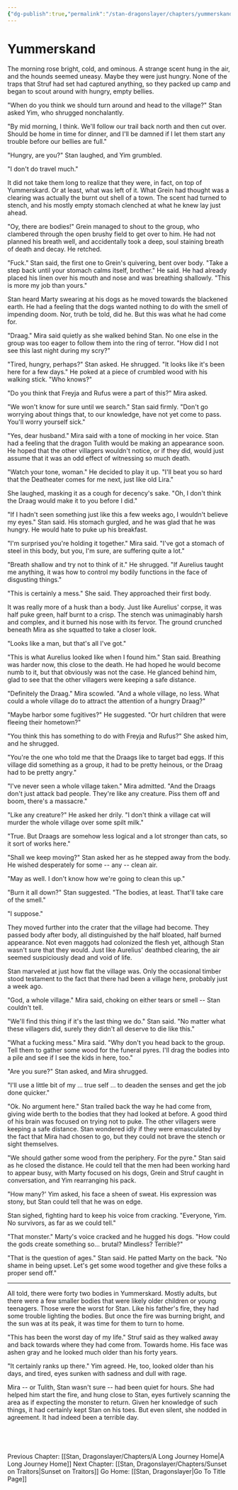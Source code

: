 ```yaml
---
{"dg-publish":true,"permalink":"/stan-dragonslayer/chapters/yummerskand/"}
---
```


# Yummerskand

The morning rose bright, cold, and ominous. A strange scent hung in the air, and the hounds seemed uneasy. Maybe they were just hungry. None of the traps that Struf had set had captured anything, so they packed up camp and began to scout around with hungry, empty bellies. 

"When do you think we should turn around and head to the village?" Stan asked Yim, who shrugged nonchalantly. 

"By mid morning, I think. We'll follow our trail back north and then cut over. Should be home in time for dinner, and I'll be damned if I let them start any trouble before our bellies are full."

"Hungry, are you?" Stan laughed, and Yim grumbled. 

"I don't do travel much." 

It did not take them long to realize that they were, in fact, on top of Yummerskard. Or at least, what was left of it. What Grein had thought was a clearing was actually the burnt out shell of a town. The scent had turned to stench, and his mostly empty stomach clenched at what he knew lay just ahead. 

"Oy, there are bodies!" Grein managed to shout to the group, who clambered through the open brushy field to get over to him. He had not planned his breath well, and accidentally took a deep, soul staining breath of death and decay. He retched.

"Fuck." Stan said, the first one to Grein's quivering, bent over body. "Take a step back until your stomach calms itself, brother." He said. He had already placed his linen over his mouth and nose and was breathing shallowly. "This is more my job than yours."

Stan heard Marty swearing at his dogs as he moved towards the blackened earth. He had a feeling that the dogs wanted nothing to do with the smell of impending doom. Nor, truth be told, did he. But this was what he had come for.

"Draag." Mira said quietly as she walked behind Stan. No one else in the group was too eager to follow them into the ring of terror. "How did I not see this last night during my scry?"

"Tired, hungry, perhaps?" Stan asked. He shrugged. "It looks like it's been here for a few days." He poked at a piece of crumbled wood with his walking stick. "Who knows?"

"Do you think that Freyja and Rufus were a part of this?" Mira asked. 

"We won't know for sure until we search." Stan said firmly. "Don't go worrying about things that, to our knowledge, have not yet come to pass. You'll worry yourself sick."

"Yes, dear husband." Mira said with a tone of mocking in her voice. Stan had a feeling that the dragon Tulith would be making an appearance soon. He hoped that the other villagers wouldn't notice, or if they did, would just assume that it was an odd effect of witnessing so much death. 

"Watch your tone, woman." He decided to play it up. "I'll beat you so hard that the Deatheater comes for me next, just like old Lira."

She laughed, masking it as a cough for decency's sake. "Oh, I don't think the Draag would make it to you before I did." 

"If I hadn't seen something just like this a few weeks ago, I wouldn't believe my eyes." Stan said. His stomach gurgled, and he was glad that he was hungry. He would hate to puke up his breakfast.

"I'm surprised you're holding it together." Mira said. "I've got a stomach of steel in this body, but you, I'm sure, are suffering quite a lot."

"Breath shallow and try not to think of it." He shrugged. "If Aurelius taught me anything, it was how to control my bodily functions in the face of disgusting things."

"This is certainly a mess." She said. They approached their first body.

It was really more of a husk than a body. Just like Aurelius' corpse, it was half puke green, half burnt to a crisp. The stench was unimaginably harsh and complex, and it burned his nose with its fervor. The ground crunched beneath Mira as she squatted to take a closer look.

"Looks like a man, but that's all I've got."

"This is what Aurelius looked like when I found him." Stan said. Breathing was harder now, this close to the death. He had hoped he would become numb to it, but that obviously was not the case. He glanced behind him, glad to see that the other villagers were keeping a safe distance.

"Definitely the Draag." Mira scowled. "And a whole village, no less. What could a whole village do to attract the attention of a hungry Draag?"

"Maybe harbor some fugitives?" He suggested. "Or hurt children that were fleeing their hometown?"

"You think this has something to do with Freyja and Rufus?" She asked him, and he shrugged. 

"You're the one who told me that the Draags like to target bad eggs. If this village did something as a group, it had to be pretty heinous, or the Draag had to be pretty angry."

"I've never seen a whole village taken." Mira admitted. "And the Draags don't just attack bad people. They're like any creature. Piss them off and boom, there's a massacre."

"Like any creature?" He asked her drily. "I don't think a village cat will murder the whole village over some spilt milk."

"True. But Draags are somehow less logical and a lot stronger than cats, so it sort of works here."

"Shall we keep moving?" Stan asked her as he stepped away from the body. He wished desperately for some -- any -- clean air.

"May as well. I don't know how we're going to clean this up."

"Burn it all down?" Stan suggested. "The bodies, at least. That'll take care of the smell."

"I suppose."

They moved further into the crater that the village had become. They passed body after body, all distinguished by the half bloated, half burned appearance. Not even maggots had colonized the flesh yet, although Stan wasn't sure that they would. Just like Aurelius' deathbed clearing, the air seemed suspiciously dead and void of life.

Stan marveled at just how flat the village was. Only the occasional timber stood testament to the fact that there had been a village here, probably just a week ago. 

"God, a whole village." Mira said, choking on either tears or smell -- Stan couldn't tell. 

"We'll find this thing if it's the last thing we do." Stan said. "No matter what these villagers did, surely they didn't all deserve to die like this."

"What a fucking mess." Mira said. "Why don't you head back to the group. Tell them to gather some wood for the funeral pyres. I'll drag the bodies into a pile and see if I see the kids in here, too."

"Are you sure?" Stan asked, and Mira shrugged.

"I'll use a little bit of my … true self … to deaden the senses and get the job done quicker."

"Ok. No argument here." Stan trailed back the way he had come from, giving wide berth to the bodies that they had looked at before. A good third of his brain was focused on trying not to puke. The other villagers were keeping a safe distance. Stan wondered idly if they were emasculated by the fact that Mira had chosen to go, but they could not brave the stench or sight themselves.

"We should gather some wood from the periphery. For the pyre." Stan said as he closed the distance. He could tell that the men had been working hard to appear busy, with Marty focused on his dogs, Grein and Struf caught in conversation, and Yim rearranging his pack. 

"How many?' Yim asked, his face a sheen of sweat. His expression was stony, but Stan could tell that he was on edge.

Stan sighed, fighting hard to keep his voice from cracking. "Everyone, Yim. No survivors, as far as we could tell."

"That monster." Marty's voice cracked and he hugged his dogs. "How could the gods create something so… brutal? Mindless? Terrible?"

"That is the question of ages." Stan said. He patted Marty on the back. "No shame in being upset. Let's get some wood together and give these folks a proper send off."

---

All told, there were forty two bodies in Yummerskard. Mostly adults, but there were a few smaller bodies that were likely older children or young teenagers. Those were the worst for Stan. Like his father's fire, they had some trouble lighting the bodies. But once the fire was burning bright, and the sun was at its peak, it was time for them to turn to home. 

"This has been the worst day of my life." Struf said as they walked away and back towards where they had come from. Towards home. His face was ashen gray and he looked much older than his forty years. 

"It certainly ranks up there." Yim agreed. He, too, looked older than his days, and tired, eyes sunken with sadness and dull with rage.

Mira -- or Tulith, Stan wasn't sure -- had been quiet for hours. She had helped him start the fire, and hung close to Stan, eyes furtively scanning the area as if expecting the monster to return. Given her knowledge of such things, it had certainly kept Stan on his toes. But even silent, she nodded in agreement. It had indeed been a terrible day.


  
---
Previous Chapter: [[Stan, Dragonslayer/Chapters/A Long Journey Home\|A Long Journey Home]]
Next Chapter: [[Stan, Dragonslayer/Chapters/Sunset on Traitors\|Sunset on Traitors]]
Go Home: [[Stan, Dragonslayer\|Go To Title Page]]